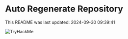 # Auto Regenerate Repository

This README was last updated: 2024-09-30 09:39:41

 ![TryHackMe](https://tryhackme.com/badge/533634)